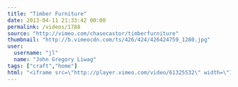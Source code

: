 ```yaml
---
title: "Timber Furniture"
date: 2013-04-11 21:33:42 00:00
permalink: /videos/1788
source: "http://vimeo.com/chasecastor/timberfurniture"
thumbnail: "http://b.vimeocdn.com/ts/426/424/426424759_1280.jpg"
user:
  username: "jl"
  name: "John Gregory Liwag"
tags: ["craft","home"]
html: "<iframe src=\"http://player.vimeo.com/video/61325532\" width=\"1280\" height=\"720\" frameborder=\"0\" webkitAllowFullScreen mozallowfullscreen allowFullScreen></iframe>"
---
```



